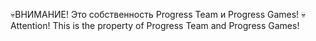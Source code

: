 💀ВНИМАНИЕ! Это собственность Progress Team и Progress Games!
💀Attention! This is the property of Progress Team and Progress Games!
